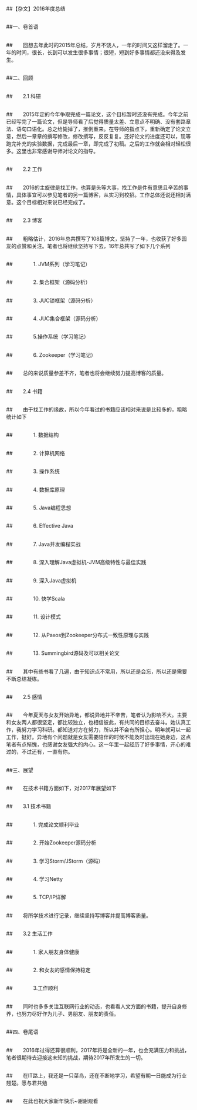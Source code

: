 ##【杂文】2016年度总结

##
##一、卷首语　

##
##　　回想去年此时的2015年总结，岁月不饶人，一年的时间又这样溜走了。一年的时间，很长，长到可以发生很多事情；很短，短到好多事情都还没来得及发生。

##
##二、回顾

##
##　　2.1 科研

##
##　　2015年定的今年争取完成一篇论文，这个目标暂时还没有完成。今年之前已经写完了一篇论文，但是导师看了后觉得质量太差、立意点不明确、没有套路章法、语句口语化。总之给毙掉了，推倒重来。在导师的指点下，重新确定了论文立意，然后一章章的撰写修改，修改撰写，反反复复。还好论文的进度还可以，现等跑完补充的实验数据，完成最后一章，即完成了初稿。之后的工作就会相对轻松很多。这里也非常感谢导师对论文的指导。

##
##　　2.2 工作

##
##　　2016的主旋律是找工作，也算是头等大事，找工作是件有意思且辛苦的事情，具体事宜可以参见笔者的另一篇博客，从实习到校招。工作总体还说还相对满意。这个目标相对来说已经完成了。

##
##　　2.3 博客

##
##　　粗略估计，2016年总共撰写了108篇博文，坚持了一年，也收获了好多园友的点赞和关注。笔者也将继续坚持写下去，16年总共写了如下几个系列　

##
##　　　　1. JVM系列（学习笔记）

##
##　　　　2. 集合框架（源码分析）

##
##　　　　3. JUC锁框架（源码分析）

##
##　　　　4. JUC集合框架（源码分析）

##
##　　　　5.操作系统（学习笔记）

##
##　　　　6. Zookeeper（学习笔记）

##
##　　总的来说质量参差不齐，笔者也将会继续努力提高博客的质量。

##
##　　2.4 书籍

##
##　　由于找工作的缘故，所以今年看过的书籍应该相对来说是比较多的，粗略统计如下

##
##　　　　1. 数据结构

##
##　　　　2. 计算机网络

##
##　　　　3. 操作系统

##
##　　　　4. 数据库原理

##
##　　　　5. Java编程思想

##
##　　　　6. Effective Java

##
##　　　　7. Java并发编程实战

##
##　　　　8. 深入理解Java虚拟机-JVM高级特性与最佳实践

##
##　　　　9. 深入Java虚拟机

##
##　　　　10. 快学Scala

##
##　　　　11. 设计模式

##
##　　　　12. 从Paxos到Zookeeper分布式一致性原理与实践

##
##　　　　13. Summingbird源码及可以相关论文

##
##　　其中有些书看了几遍，由于知识点不常用，所以还是会忘，所以还是需要不断总结凝练。

##
##　　2.5 感情

##
##　　今年夏天与女友开始异地，都说异地并不辛苦，笔者认为影响不大。主要和女友两人都很坚定，都比较独立，也相信彼此，有共同的目标去奋斗。她认真工作，我努力学习科研。都知道对方在努力，所以并不会有所担心。明年就可以一起工作，挺好。异地有个问题就是女友需要陪伴的时候不能及时出现在她身边，这点笔者有点惭愧，也感谢女友强大的内心。这一年里一起经历了好多事情，开心的难过的，不过还有，一直有你。

##
##三、展望

##
##　　在技术书籍方面如下，对2017年展望如下

##
##　　3.1 技术书籍

##
##　　　　1. 完成论文顺利毕业

##
##　　　　2. 开始Zookeeper源码分析

##
##　　　　3. 学习Storm/JStorm（源码）

##
##　　　　4. 学习Netty

##
##　　　　5. TCP/IP详解

##
##　　将所学技术进行记录，继续坚持写博客并提高博客质量。

##
##　　3.2 生活工作

##
##　　　　1. 家人朋友身体健康

##
##　　　　2. 和女友的感情保持稳定

##
##　　　　3.工作顺利

##
##　　同时也多多关注互联网行业的动态，也看看人文方面的书籍，提升自身修养，也努力尽好作为儿子、男朋友、朋友的责任。

##
##四、卷尾语

##
##　　2016年过得还算很顺利，2017年将是全新的一年，也会充满压力和挑战，笔者很期待去迎接这未知的挑战，期待2017年所发生的一切。

##
##　　在IT路上，我还是一只菜鸟，还在不断地学习，希望有朝一日能成为行业翘楚。愿与君共勉

##
##　　在此也祝大家新年快乐~谢谢观看

##
##
